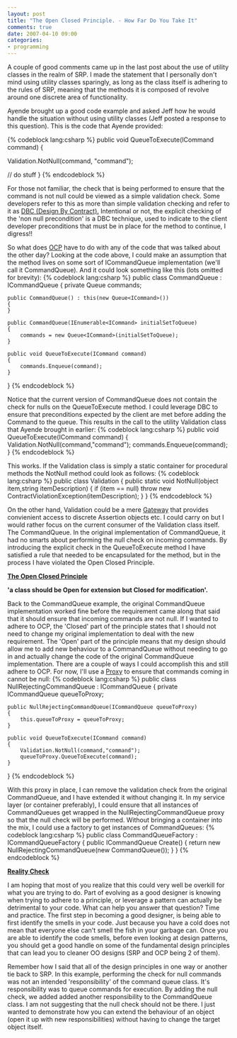 ```yaml
---
layout: post
title: "The Open Closed Principle. - How Far Do You Take It"
comments: true
date: 2007-04-10 09:00
categories:
- programming
---
```


A couple of good comments came up in the last post about the use of utility classes in the realm of SRP. I made the statement that I personally don't mind using utility classes sparingly, as long as the class itself is adhering to the rules of SRP, meaning that the methods it is composed of revolve around one discrete area of functionality.

Ayende brought up a good code example and asked Jeff how he would handle the situation without using utility classes (Jeff posted a response to this question). This is the code that Ayende provided:


{% codeblock lang:csharp %}
public void QueueToExecute(ICommand command)
{

  Validation.NotNull(command, "command");

  // do stuff
}
{% endcodeblock %}














For those not familiar, the check that is being performed to ensure that the command is not null could be viewed as a simple validation check. Some developers refer to this as more than simple validation checking and refer to it as [DBC (Design By Contract).](http://en.wikipedia.org/wiki/Design_by_contract) Intentional or not, the explicit checking of the 'non null precondition' is a DBC technique, used to indicate to the client developer preconditions that must be in place for the method to continue, I digress!!

So what does [OCP](http://en.wikipedia.org/wiki/Open/closed_principle) have to do with any of the code that was talked about the other day? Looking at the code above, I could make an assumption that the method lives on some sort of ICommandQueue implementation (we'll call it CommandQueue). And it could look something like this (lots omitted for brevity):
{% codeblock lang:csharp %}
public class CommandQueue : ICommandQueue
{
    private Queue<ICommand> commands;

    public CommandQueue() : this(new Queue<ICommand>())
    {
    }

    public CommandQueue(IEnumerable<ICommand> initialSetToQueue)
    {
        commands = new Queue<ICommand>(initialSetToQueue);
    }

    public void QueueToExecute(ICommand command)
    {
        commands.Enqueue(command);
    }
}
{% endcodeblock %}


Notice that the current version of CommandQueue does not contain the check for nulls on the QueueToExecute method. I could leverage DBC to ensure that preconditions expected by the client are met before adding the Command to the queue. This results in the call to the utility Validation class that Ayende brought in earlier:
{% codeblock lang:csharp %}
public void QueueToExecute(ICommand command)
{
    Validation.NotNull(command,"command");
    commands.Enqueue(command);
}
{% endcodeblock %}


This works. If the Validation class is simply a static container for procedural methods the NotNull method could look as follows:<font face="Courier New"></font>
{% codeblock lang:csharp %}
public class Validation
{
    public static  void NotNull(object item,string itemDescription)
    {
        if (item == null) throw new ContractViolationException(itemDescription);
    }
}
{% endcodeblock %}


On the other hand, Validation could be a mere [Gateway](http://www.martinfowler.com/eaaCatalog/gateway.html) that provides convienient access to discrete Assertion objects etc. I could carry on but I would rather focus on the current consumer of the Validation class itself. The CommandQueue. In the original implementation of CommandQueue, it had no smarts about performing the null check on incoming commands. By introducing the explicit check in the QueueToExecute method I have satisfied a rule that needed to be encapsulated for the method, but in the process I have violated the Open Closed Principle.

<strong><u>The Open Closed Principle</u></strong>

<strong>'a class should be Open for extension but Closed for modification'.</strong>

Back to the CommandQueue example, the original CommandQueue implementation worked fine before the requirement came along that said that it should ensure that incoming commands are not null. If I wanted to adhere to OCP, the 'Closed' part of the principle states that I should not need to change my original implementation to deal with the new requirement. The 'Open' part of the principle means that my design should allow me to add new behaviour to a CommandQueue without needing to go in and actually change the code of the original CommandQueue implementation. There are a couple of ways I could accomplish this and still adhere to OCP. For now, I'll use a [Proxy](http://en.wikipedia.org/wiki/Proxy_pattern) to ensure that commands coming in cannot be null:
{% codeblock lang:csharp %}
public class NullRejectingCommandQueue : ICommandQueue
{
    private ICommandQueue queueToProxy;

    public NullRejectingCommandQueue(ICommandQueue queueToProxy)
    {
        this.queueToProxy = queueToProxy;
    }

    public void QueueToExecute(ICommand command)
    {
        Validation.NotNull(command,"command");
        queueToProxy.QueueToExecute(command);
    }

}
{% endcodeblock %}


With this proxy in place, I can remove the validation check from the original CommandQueue, and I have extended it without changing it. In my service layer (or container preferably), I could ensure that all instances of CommandQueues get wrapped in the NullRejectingCommandQueue proxy so that the null check will be performed. Without bringing a container into the mix, I could use a factory to get instances of CommandQueues: 
{% codeblock lang:csharp %}
public class CommandQueueFactory : ICommandQueueFactory
{
    public ICommandQueue Create()
    {
        return new NullRejectingCommandQueue(new CommandQueue());
    }
}
{% endcodeblock %}


<strong><u>Reality Check</u></strong>

I am hoping that most of you realize that this could very well be overkill for what you are trying to do. Part of evolving as a good designer is knowing when trying to adhere to a principle, or leverage a pattern can actually be detrimental to your code. What can help you answer that question? Time and practice. The first step in becoming a good designer, is being able to first identify the smells in your code. Just because you have a cold does not mean that everyone else can't smell the fish in your garbage can. Once you are able to identify the code smells, before even looking at design patterns, you should get a good handle on some of the fundamental design principles that can lead you to cleaner OO designs (SRP and OCP being 2 of them).

Remember how I said that all of the design principles in one way or another tie back to SRP. In this example, performing the check for null commands was not an intended 'responsibility' of the command queue class. It's responsibility was to queue commands for execution. By adding the null check, we added added another responsibility to the CommandQueue class. I am not suggesting that the null check should not be there. I just wanted to demonstrate how you can extend the behaviour of an object (open it up with new responsibilities) without having to change the target object itself.




